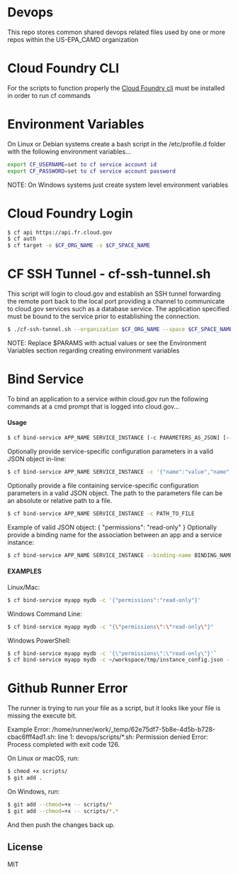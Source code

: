 # Devops
This repo stores common shared devops related files used by one or more repos within the US-EPA_CAMD organization

# Cloud Foundry CLI
For the scripts to function properly the [Cloud Foundry cli] must be installed in order to run cf commands

# Environment Variables
On Linux or Debian systems create a bash script in the /etc/profile.d folder with the following environment variables...
```sh
export CF_USERNAME=set to cf service account id
export CF_PASSWORD=set to cf service account password
```
NOTE: On Windows systems just create system level environment variables

# Cloud Foundry Login
```sh
$ cf api https://api.fr.cloud.gov
$ cf auth
$ cf target -o $CF_ORG_NAME -s $CF_SPACE_NAME
```

# CF SSH Tunnel - cf-ssh-tunnel.sh
This script will login to cloud.gov and establish an SSH tunnel forwarding the remote port back to the local port providing a channel to communicate to cloud.gov services such as a database service. The application specified must be bound to the service prior to establishing the connection.
```sh
$ ./cf-ssh-tunnel.sh --organization $CF_ORG_NAME --space $CF_SPACE_NAME --host $CF_DB_HOST --application $CF_APPLICATON --localPort $LOCAL_PORT --remotePort $REMOTE_PORT
```
NOTE: Replace $PARAMS with actual values or see the Environment Variables section regarding creating environment variables

# Bind Service
To bind an application to a service within cloud.gov run the following commands at a cmd prompt that is logged into cloud.gov...

#### Usage
```sh
$ cf bind-service APP_NAME SERVICE_INSTANCE [-c PARAMETERS_AS_JSON] [--binding-name BINDING_NAME]
```
Optionally provide service-specific configuration parameters in a valid JSON object in-line:
```sh
$ cf bind-service APP_NAME SERVICE_INSTANCE -c '{"name":"value","name":"value"}'
```
Optionally provide a file containing service-specific configuration parameters in a valid JSON object. The path to the parameters file can be an absolute or relative path to a file.
```sh
$ cf bind-service APP_NAME SERVICE_INSTANCE -c PATH_TO_FILE
```
Example of valid JSON object: { "permissions": "read-only" } Optionally provide a binding name for the association between an app and a service instance:
```sh
$ cf bind-service APP_NAME SERVICE_INSTANCE --binding-name BINDING_NAME
```

#### EXAMPLES
Linux/Mac:
```sh
$ cf bind-service myapp mydb -c '{"permissions":"read-only"}'
```
Windows Command Line:
```sh
$ cf bind-service myapp mydb -c "{\"permissions\":\"read-only\"}"
```
Windows PowerShell:
```sh
$ cf bind-service myapp mydb -c '{\"permissions\":\"read-only\"}'`
$ cf bind-service myapp mydb -c ~/workspace/tmp/instance_config.json --binding-name BINDING_NAME
```

# Github Runner Error
The runner is trying to run your file as a script, but it looks like your file is missing the execute bit.

Example Error:
/home/runner/work/_temp/62e75df7-5b8e-4d5b-b728-cbac6fff4ad1.sh: line 1: devops/scripts/*.sh: Permission denied
Error: Process completed with exit code 126.

On Linux or macOS, run:
```sh
$ chmod +x scripts/
$ git add .
```
On Windows, run:
```sh
$ git add --chmod=+x -- scripts/*
$ git add --chmod=+x -- scripts/*.*
```
And then push the changes back up.

License
----
MIT

[//]: # (These are reference links used in the body of this note and get stripped out when the markdown processor does its job. There is no need to format nicely because it shouldn't be seen. See http://stackoverflow.com/questions/4823468/store-comments-in-markdown-syntax)

[Cloud Foundry cli]: <https://docs.cloudfoundry.org/cf-cli/install-go-cli.html>
